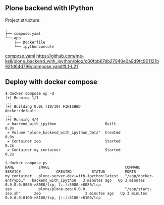 ## Plone backend with IPython

Project structure:
```
.
├── compose.yaml
└── app
    ├── Dockerfile
    └── ipythonconsole
```

[compose.yaml](https://github.com/me-kell/plone_backend_with_ipython/blob/c60fbb67db27940e0a9d9fc901121b921d64d796/compose.yaml#L1-L21)
https://github.com/me-kell/plone_backend_with_ipython/blob/c60fbb67db27940e0a9d9fc901121b921d64d796/compose.yaml#L1-L21

## Deploy with docker compose

```console
$ docker compose up -d
[+] Running 1/1
...
[+] Building 0.0s (10/10) FINISHED                                           docker:default
...
[+] Running 4/4
 ✔ backend_with_ipython                      Built                                     0.0s 
 ✔ Volume "plone_backend_with_ipython_data"  Created                                   0.0s 
 ✔ Container zeo                             Started                                   0.2s 
 ✔ Container my_container                    Started                                   0.2s 

$ docker compose ps
NAME           IMAGE                                  COMMAND                  SERVICE                CREATED         STATUS         PORTS
my_container   plone-server-dev-with-ipython:latest   "/app/docker-entrypo…"   backend_with_ipython   3 minutes ago   Up 3 minutes   0.0.0.0:8080->8080/tcp, [::]:8080->8080/tcp
zeo            plone/plone-zeo:6.0.0                  "/app/start-zeo.sh"      zeo                    3 minutes ago   Up 3 minutes   0.0.0.0:8100->8100/tcp, [::]:8100->8100/tcp
```
